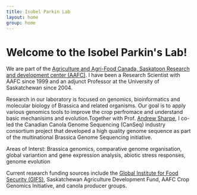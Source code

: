 ```yaml
---
title: Isobel Parkin Lab
layout: home
group: home
---
```


# Welcome to the Isobel Parkin's Lab!

We are part of the [Agriculture and Agri-Food Canada, Saskatoon Research and development center (AAFC)](http://www.agr.gc.ca/eng/scientific-collaboration-and-research-in-agriculture/agriculture-and-agri-food-research-centres-and-collections/saskatchewan/saskatoon-research-and-development-centre/scientific-staff-and-expertise/parkin-isobel-phd/?id=1181853634490). I have been a Research Scientist with AAFC since 1999 and an adjunct Professor at the University of Saskatchewan since 2004. 

Research in our laboratory is focused on genomics, bioinformatics and molecular biology of Brassica and related organisms. Our goal is to apply various genomics tools to improve the crop perfromace and understand basic mechanisims and evolution.Together with Prof. [Andrew Sharpe](https://p2irc.usask.ca/profiles/theme-1/andrew-sharpe.php), I co-led the Canadian Canola Genome Sequencing (CanSeq) industry consortium project that developed a high quality genome sequence as part of the multinational Brassica Genome Sequencing initiative.

Areas of Interst:
Brassica genomics, comparative genome organisation, global variantion and gene expression analysis, abiotic stress responses, genome evolution

Current research funding sources include the [Global Institute for Food Security (GIFS)](https://www.gifs.ca/), Saskatchewan Agriculture Development Fund, AAFC Crop Genomics Initiative, and canola producer groups.
